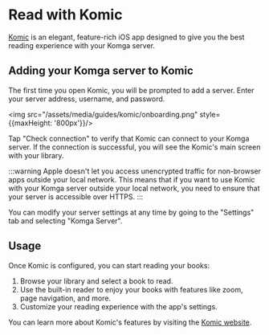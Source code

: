 # Read with Komic

[Komic](https://apps.apple.com/app/komic-comic-manga-reader/id6744676973/) is an elegant, feature-rich iOS app designed to give you the best reading experience with your Komga server.

## Adding your Komga server to Komic

The first time you open Komic, you will be prompted to add a server. Enter your server address, username, and password.

<img src="/assets/media/guides/komic/onboarding.png" style={{maxHeight: '800px'}}/>

Tap "Check connection" to verify that Komic can connect to your Komga server. If the connection is successful, you will see the Komic's main screen with your library.

:::warning
Apple doesn't let you access unencrypted traffic for non-browser apps outside your local network. This means that if you want to use Komic with your Komga server outside your local network, you need to ensure that your server is accessible over HTTPS.
:::

You can modify your server settings at any time by going to the "Settings" tab and selecting "Komga Server".

## Usage

Once Komic is configured, you can start reading your books:

1. Browse your library and select a book to read.
2. Use the built-in reader to enjoy your books with features like zoom, page navigation, and more.
3. Customize your reading experience with the app's settings.

You can learn more about Komic's features by visiting the [Komic website](https://pruizlezcano.github.io/komic/).
